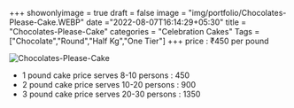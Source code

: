 +++
showonlyimage = true
draft = false
image = "img/portfolio/Chocolates-Please-Cake.WEBP"
date ="2022-08-07T16:14:29+05:30"
title = "Chocolates-Please-Cake"
categories = "Celebration Cakes"
Tags = ["Chocolate","Round","Half Kg","One Tier"]
+++
price : ₹450 per pound
<!--more-->
![Chocolates-Please-Cake](/img/portfolio/Chocolates-Please-Cake.WEBP)
* 1 pound cake price serves 8-10 persons : 450
* 2 pound cake price serves 10-20 persons : 900
* 3 pound cake price serves 20-30 persons : 1350
